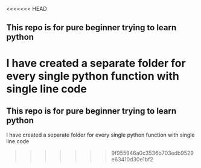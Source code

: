 <<<<<<< HEAD
## This repo is for pure beginner trying to learn python 
 I have created a separate folder for every single python function with single line code 
=======
## This repo is for pure beginner trying to learn python 
 I have created a separate folder for every single python function with single line code
>>>>>>> 9f955946a0c3536b703edb9529e63410d30e1bf2
